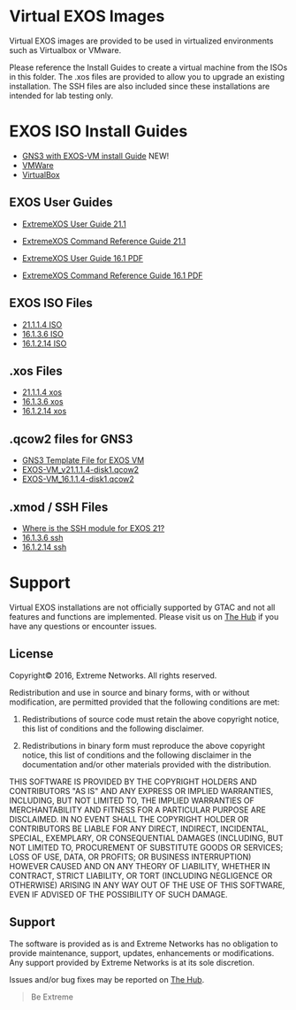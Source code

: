 # Virtual EXOS Images
Virtual EXOS images are provided to be used in virtualized environments such as Virtualbox or VMware.

Please reference the Install Guides to create a virtual machine from the ISOs in this folder.  The .xos files are provided to allow you to upgrade an existing installation.  The SSH files are also included since these installations are intended for lab testing only.

# EXOS ISO Install Guides
* [GNS3 with EXOS-VM install Guide](GNS3_EXOS-VM_Guide.md) NEW!
* [VMWare](Install_Guide_EXOS-VM-ESXi-5.docx?raw=true)
* [VirtualBox](Install_Guide_EXOS-VM-VirtualBox.docx?raw=true)

## EXOS User Guides
* [ExtremeXOS User Guide 21.1](http://documentation.extremenetworks.com/exos/)
* [ExtremeXOS Command Reference Guide 21.1](http://documentation.extremenetworks.com/exos_commands/)

* [ExtremeXOS User Guide 16.1 PDF](http://documentation.extremenetworks.com/exos/16.1/EXOS_User_Guide_16_1.pdf)
* [ExtremeXOS Command Reference Guide 16.1 PDF](http://documentation.extremenetworks.com/exos_commands/16.1/EXOS_Command_Reference_16_1.pdf)

## EXOS ISO Files
* [21.1.1.4 ISO](vm-21.1.1.4.iso?raw=true)
* [16.1.3.6 ISO](exospc-16.1.3.6.iso?raw=true)
* [16.1.2.14 ISO](exospc-16.1.2.14.iso?raw=true)

## .xos Files
* [21.1.1.4 xos](vm-21.1.1.4.xos?raw=true)
* [16.1.3.6 xos](exospc-16.1.3.6.xos?raw=true)
* [16.1.2.14 xos](exospc-16.1.2.14.xos?raw=true)

## .qcow2 files for GNS3
* [GNS3 Template File for EXOS VM](exosvm.gns3a?raw=true)
* [EXOS-VM_v21.1.1.4-disk1.qcow2](https://extremenetworks.box.com/shared/static/55r2qlm5dhd9ek0lab8pae9qhshq47bk.qcow2)
* [EXOS-VM_16.1.1.4-disk1.qcow2](https://extremenetworks.box.com/shared/static/lso6ulzwb6tbfacz4t4du7zg245w4pvb.qcow2)

## .xmod / SSH Files
* [Where is the SSH module for EXOS 21?](https://gtacknowledge.extremenetworks.com/articles/Q_A/Where-is-the-SSH-module-for-EXOS/)
* [16.1.3.6 ssh](exospc-16.1.3.6-ssh.xmod?raw=true)
* [16.1.2.14 ssh](exospc-16.1.2.14-ssh.xmod?raw=true)

# Support
Virtual EXOS installations are not officially supported by GTAC and not all features and functions are implemented.  Please visit us on [The Hub](https://community.extremenetworks.com/extreme) if you have any questions or encounter issues.

## License
Copyright© 2016, Extreme Networks.  All rights reserved.

Redistribution and use in source and binary forms, with or without modification,
are permitted provided that the following conditions are met:

1. Redistributions of source code must retain the above copyright notice, this
list of conditions and the following disclaimer.

2. Redistributions in binary form must reproduce the above copyright notice,
this list of conditions and the following disclaimer in the documentation
and/or other materials provided with the distribution.

THIS SOFTWARE IS PROVIDED BY THE COPYRIGHT HOLDERS AND CONTRIBUTORS "AS IS" AND
ANY EXPRESS OR IMPLIED WARRANTIES, INCLUDING, BUT NOT LIMITED TO, THE IMPLIED
WARRANTIES OF MERCHANTABILITY AND FITNESS FOR A PARTICULAR PURPOSE ARE
DISCLAIMED. IN NO EVENT SHALL THE COPYRIGHT HOLDER OR CONTRIBUTORS BE LIABLE
FOR ANY DIRECT, INDIRECT, INCIDENTAL, SPECIAL, EXEMPLARY, OR CONSEQUENTIAL
DAMAGES (INCLUDING, BUT NOT LIMITED TO, PROCUREMENT OF SUBSTITUTE GOODS OR
SERVICES; LOSS OF USE, DATA, OR PROFITS; OR BUSINESS INTERRUPTION) HOWEVER
CAUSED AND ON ANY THEORY OF LIABILITY, WHETHER IN CONTRACT, STRICT LIABILITY,
OR TORT (INCLUDING NEGLIGENCE OR OTHERWISE) ARISING IN ANY WAY OUT OF THE USE
OF THIS SOFTWARE, EVEN IF ADVISED OF THE POSSIBILITY OF SUCH DAMAGE.

## Support
The software is provided as is and Extreme Networks has no obligation to provide
maintenance, support, updates, enhancements or modifications.
Any support provided by Extreme Networks is at its sole discretion.

Issues and/or bug fixes may be reported on [The Hub](https://community.extremenetworks.com/extreme).

>Be Extreme
